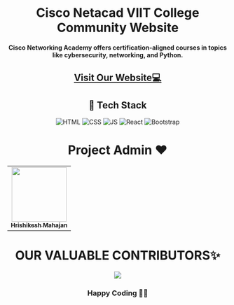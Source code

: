 <h1 align="center">Cisco Netacad VIIT College Community Website</h1>

<h4 align="center">
  Cisco Networking Academy offers certification-aligned courses in topics like
  cybersecurity, networking, and Python.
</h4>

<h2 align="center">
  <a href="https://ciscoviit.in/" target="_blank">Visit Our Website💻</a>
</h2>

<h2 align="center">📌 Tech Stack</h2>
<div align="center">
  <img alt="HTML"
    src="https://img.shields.io/badge/html5%20-%23E34F26.svg?&style=for-the-badge&logo=html5&logoColor=white" />
  <img alt="CSS"
    src="https://img.shields.io/badge/css3%20-%231572B6.svg?&style=for-the-badge&logo=css3&logoColor=white" />
  <img alt="JS"
    src="https://img.shields.io/badge/javascript%20-%23323330.svg?&style=for-the-badge&logo=javascript&logoColor=%23F7DF1E" />
  <img alt="React"
    src="https://img.shields.io/badge/react%20-%2320232a.svg?&style=for-the-badge&logo=react&logoColor=%2361DAFB" />
  <img alt="Bootstrap"
    src="https://img.shields.io/badge/bootstrap-%23563D7C.svg?style=for-the-badge&logo=bootstrap&logoColor=white" />
</div>

<h1 align="center">Project Admin ❤️</h1>
<table align="center">
  <tbody>
    <tr>
      <td align="center">
        <a href="https://github.com/hrishikesh-mahajan">
          <img src="https://avatars.githubusercontent.com/u/140654204?v=4" width="125px;" />
          <br />
          <sub><b>Hrishikesh Mahajan</b></sub>
        </a>
        <br />
      </td>
    </tr>
  </tbody>
</table>

<h1 align="center">OUR VALUABLE CONTRIBUTORS✨</h1>
<p align="center">
  <a href="https://github.com/ciscoviit/ciscoviit.github.io/graphs/contributors">
    <img src="https://contrib.rocks/image?repo=ciscoviit/ciscoviit.github.io" />
  </a>
</p>

<h3 align="center">Happy Coding 👨‍💻</h3>